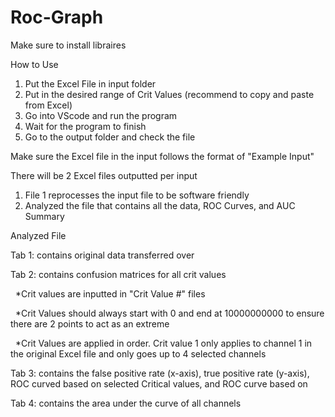 # Roc-Graph



Make sure to install libraires

How to Use

1. Put the Excel File in input folder
2. Put in the desired range of Crit Values (recommend to copy and paste from Excel)
3. Go into VScode and run the program
4. Wait for the program to finish 
5. Go to the output folder and check the file



Make sure the Excel file in the input follows the format of "Example Input"



There will be 2 Excel files outputted per input

1. File 1 reprocesses the input file to be software friendly 
2. Analyzed the file that contains all the data, ROC Curves, and AUC Summary



Analyzed File

Tab 1: contains original data transferred over

Tab 2: contains confusion matrices for all crit values

&nbsp;		\*Crit values are inputted in "Crit Value #" files

&nbsp;		\*Crit Values should always start with 0 and end at 10000000000 to ensure there are 2 points to act as an extreme 

&nbsp;		\*Crit Values are applied in order. Crit value 1 only applies to channel 1 in the original Excel file and only goes 		 up to 4 selected channels

Tab 3: contains the false positive rate (x-axis), true positive rate (y-axis), ROC curved based on selected Critical values, and ROC curve based on 

Tab 4: contains the area under the curve of all channels





